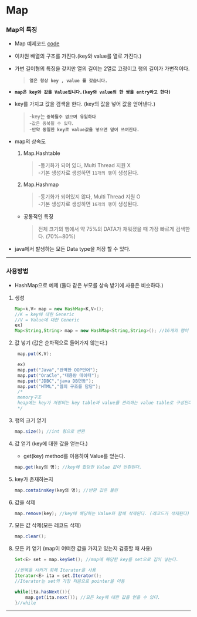 Map
===

### Map의 특징

* Map 예제코드 [code](https://github.com/LeeWoooo/SIST_Class/blob/master/Java/Day(20.11.17)/Map/UseMap.java)

* 이차원 배열의 구조를 가진다.(key와 value를 열로 가진다.)

* 가변 길이형의 특징을 갖지만 열의 길이는 2열로 고정이고 행의 길이가 가변적이다.
    > **`열은 항상 key , value 를 갖습니다.`**

* **`map은 key와 값을 Value입니다.(key와 value의 한 쌍을 entry라고 한다)`**

* key를 가지고 값을 검색을 한다. (key의 값을 넣어 값을 얻어낸다.)
    > -key는 **`중복될수 없으며 유일하다`** <br>
    -`값은 중복될 수 있다`.<br>
    -**`만약 동일한 key로 value값을 넣으면 덮어 쓰여진다.`**

* map의 상속도
    1. Map.Hashtable
        >-동기화가 되어 있다, Multi Thread 지원 X <br>
        -기본 생성자로 생성하면 `11개의 행`이 생성된다.
    2. Map.Hashmap
        >-동기화가 되어있지 않다, Multi Thread 지원 O <br>
        -기본 생성자로 생성하면 `16개의 행`이 생성된다.

    * 공통적인 특징
        >전체 크기의 행에서 약 75%의 DATA가 채워졌을 때 가장 빠르게 검색한다. (70%~80%)

* java에서 발생하는 모든 Data type을 저장 할 수 있다.

---

### 사용방법

* HashMap으로 예제 (둘다 같은 부모를 상속 받기에 사용은 비슷하다.)

1. 생성
    ```java
    Map<k,V> map = new HashMap<K,V>();
    //K = key에 대한 Generic
    //V = Value에 대한 Generic
    ex)
    Map<String,String> map = new HashMap<String,String>(); //16개의 행이 생성
    ```
2. 값 넣기 (값은 순차적으로 들어가지 않는다.)
    ```java
     map.put(K,V);

     ex)
     map.put("Java","완벽한 OOP언어");
     map.put("OraCle","대용량 데이터");
     map.put("JDBC","java DB연동");
     map.put("HTML","웹의 구조를 담당");
     /*
     memory구조
     heap에는 key가 저장되는 key table과 value를 관리하는 value table로 구성된다.
     */
     ```

3. 행의 크기 얻기
    ```java
    map.size(); //int 형으로 반환
    ```
4. 값 얻기 (key에 대한 값을 얻는다.)
    * get(key) method를 이용하여 Value를 얻는다.
    ```java
    map.get(key의 명); //key에 합당한 Value 값이 반환된다.
    ```
5. key가 존재하는지 
    ```java
    map.containsKey(key의 명); //반환 값은 불린
    ```
6. 값을 삭제
    ```java
    map.remove(key); //key에 해당하는 Value와 함께 삭제된다. (레코드가 삭제된다)
    ```
7. 모든 값 삭제(모든 레코드 삭제)
    ```java
    map.clear();
    ```
8. 모든 키 얻기 (map이 어떠한 값을 가지고 있는지 검증할 때 사용)
    ```java
    Set<E> set = map.keySet(); //map에 해당한 key를 set으로 집어 넣는다.
    
    //반복을 시키기 위해 Iterator을 사용
    Iterator<E> ita = set.Iterator(); 
    //Iterator는 set의 가장 처음으로 pointer을 이동

    while(ita.hasNext()){
        map.get(ita.next()); //모든 key에 대한 값을 얻을 수 있다.
    }//while
    ```

---
